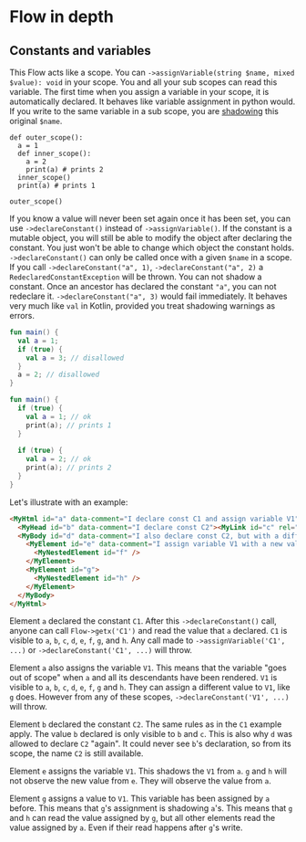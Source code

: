 # Flow in depth

## Constants and variables

This Flow acts like a scope. You can `->assignVariable(string $name, mixed $value): void` in your scope. You and all your sub scopes can read this variable. The first time when you assign a variable in your scope, it is automatically declared. It behaves like variable assignment in python would. If you write to the same variable in a sub scope, you are [shadowing](https://en.wikipedia.org/wiki/Variable_shadowing) this original `$name`.

```PY
def outer_scope():
  a = 1
  def inner_scope():
    a = 2
    print(a) # prints 2
  inner_scope()
  print(a) # prints 1

outer_scope()
```

If you know a value will never been set again once it has been set, you can use `->declareConstant()` instead of `->assignVariable()`. If the constant is a mutable object, you will still be able to modify the object after declaring the constant. You just won't be able to change which object the constant holds. `->declareConstant()` can only be called once with a given `$name` in a scope. If you call `->declareConstant("a", 1)`, `->declareConstant("a", 2)` a `RedeclaredConstantException` will be thrown. You can not shadow a constant. Once an ancestor has declared the constant `"a"`, you can not redeclare it. `->declareConstant("a", 3)` would fail immediately. It behaves very much like `val` in Kotlin, provided you treat shadowing warnings as errors.

```KOTLIN
fun main() {
  val a = 1;
  if (true) {
    val a = 3; // disallowed
  }
  a = 2; // disallowed
}

fun main() {
  if (true) {
    val a = 1; // ok
    print(a); // prints 1
  }
  
  if (true) {
    val a = 2; // ok
    print(a); // prints 2
  }
}
```

Let's illustrate with an example:

```HTML
<MyHtml id="a" data-comment="I declare const C1 and assign variable V1">
  <MyHead id="b" data-comment="I declare const C2"><MyLink id="c" rel="stylesheet" src="..." /></MyHead>
  <MyBody id="d" data-comment="I also declare const C2, but with a different value">
    <MyElement id="e" data-comment="I assign variable V1 with a new value">
      <MyNestedElement id="f" />
    </MyElement>
    <MyElement id="g">
      <MyNestedElement id="h" />
    </MyElement>
  </MyBody>
</MyHtml>
```

Element `a` declared the constant `C1`. After this `->declareConstant()` call, anyone can call `Flow->getx('C1')` and read the value that `a` declared. `C1` is visible to `a`, `b`, `c`, `d`, `e`, `f`, `g`, and `h`. Any call made to `->assignVariable('C1', ...)` or `->declareConstant('C1', ...)` will throw.

Element `a` also assigns the variable `V1`. This means that the variable "goes out of scope" when `a` and all its descendants have been rendered. `V1` is visible to `a`, `b`, `c`, `d`, `e`, `f`, `g` and `h`. They can assign a different value to `V1`, like `g` does. However from any of these scopes, `->declareConstant('V1', ...)` will throw.

Element `b` declared the constant `C2`. The same rules as in the `C1` example apply. The value `b` declared is only visible to `b` and `c`. This is also why `d` was allowed to declare `C2` "again". It could never see `b`'s declaration, so from its scope, the name `C2` is still available.

Element `e` assigns the variable `V1`. This shadows the `V1` from `a`. `g` and `h` will not observe the new value from `e`. They will observe the value from `a`.

Element `g` assigns a value to `V1`. This variable has been assigned by `a` before. This means that `g`'s assignment is shadowing `a`'s. This means that `g` and `h` can read the value assigned by `g`, but all other elements read the value assigned by `a`. Even if their read happens after `g`'s write.
